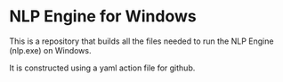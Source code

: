 # NLP Engine for Windows

This is a repository that builds all the files needed to run the NLP Engine (nlp.exe) on Windows.

It is constructed using a yaml action file for github.